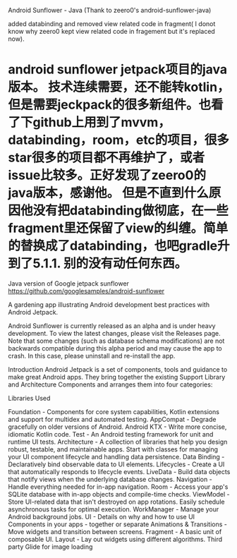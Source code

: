 Android Sunflower - Java (Thank to zeero0's android-sunflower-java)

added databinding and removed view related code in fragment( I donot know why zeero0 kept view related code in fragement but it's replaced now).

android sunflower jetpack项目的java版本。
技术连续需要，还不能转kotlin，但是需要jeckpack的很多新组件。也看了下github上用到了mvvm，databinding，room，etc的项目，很多star很多的项目都不再维护了，或者issue比较多。正好发现了zeero0的java版本，感谢他。
但是不直到什么原因他没有把databinding做彻底，在一些fragment里还保留了view的纠缠。简单的替换成了databinding，也吧gradle升到了5.1.1.
别的没有动任何东西。
=========================
Java version of Google jetpack sunflower https://github.com/googlesamples/android-sunflower

A gardening app illustrating Android development best practices with Android Jetpack.

Android Sunflower is currently released as an alpha and is under heavy development. To view the latest changes, please visit the Releases page. Note that some changes (such as database schema modifications) are not backwards compatible during this alpha period and may cause the app to crash. In this case, please uninstall and re-install the app.

Introduction
Android Jetpack is a set of components, tools and guidance to make great Android apps. They bring together the existing Support Library and Architecture Components and arranges them into four categories:

Libraries Used

Foundation - Components for core system capabilities, Kotlin extensions and support for multidex and automated testing.
AppCompat - Degrade gracefully on older versions of Android.
Android KTX - Write more concise, idiomatic Kotlin code.
Test - An Android testing framework for unit and runtime UI tests.
Architecture - A collection of libraries that help you design robust, testable, and maintainable apps. Start with classes for managing your UI component lifecycle and handling data persistence.
Data Binding - Declaratively bind observable data to UI elements.
Lifecycles - Create a UI that automatically responds to lifecycle events.
LiveData - Build data objects that notify views when the underlying database changes.
Navigation - Handle everything needed for in-app navigation.
Room - Access your app's SQLite database with in-app objects and compile-time checks.
ViewModel - Store UI-related data that isn't destroyed on app rotations. Easily schedule asynchronous tasks for optimal execution.
WorkManager - Manage your Android background jobs.
UI - Details on why and how to use UI Components in your apps - together or separate
Animations & Transitions - Move widgets and transition between screens.
Fragment - A basic unit of composable UI.
Layout - Lay out widgets using different algorithms.
Third party
Glide for image loading

